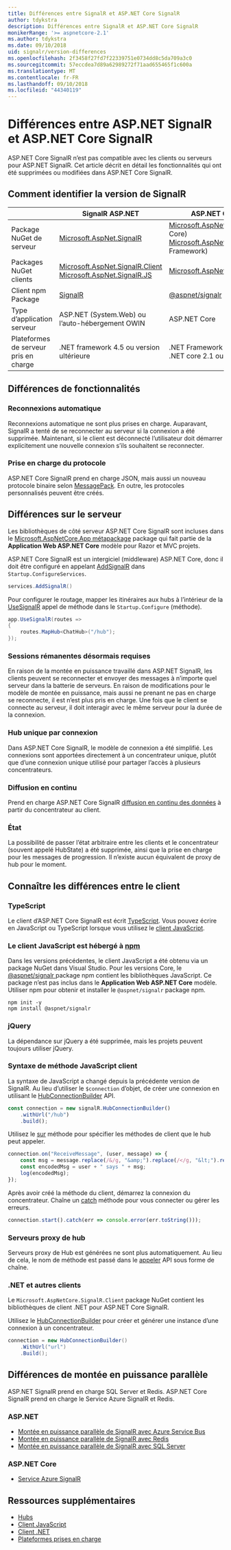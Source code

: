 ```yaml
---
title: Différences entre SignalR et ASP.NET Core SignalR
author: tdykstra
description: Différences entre SignalR et ASP.NET Core SignalR
monikerRange: '>= aspnetcore-2.1'
ms.author: tdykstra
ms.date: 09/10/2018
uid: signalr/version-differences
ms.openlocfilehash: 2f3458f27fd7f22339751e0734dd8c5da709a3c0
ms.sourcegitcommit: 57eccdea7d89a62989272f71aad655465f1c600a
ms.translationtype: MT
ms.contentlocale: fr-FR
ms.lasthandoff: 09/10/2018
ms.locfileid: "44340119"
---
```

# <a name="differences-between-aspnet-signalr-and-aspnet-core-signalr"></a>Différences entre ASP.NET SignalR et ASP.NET Core SignalR

ASP.NET Core SignalR n’est pas compatible avec les clients ou serveurs pour ASP.NET SignalR. Cet article décrit en détail les fonctionnalités qui ont été supprimées ou modifiées dans ASP.NET Core SignalR.

## <a name="how-to-identify-the-signalr-version"></a>Comment identifier la version de SignalR

|                      | SignalR ASP.NET | ASP.NET Core SignalR |
| -------------------- | --------------- | -------------------- |
| Package NuGet de serveur | [Microsoft.AspNet.SignalR](https://www.nuget.org/packages/Microsoft.AspNet.SignalR/) | [Microsoft.AspNetCore.App](https://www.nuget.org/packages/Microsoft.AspNetCore.App/) (.NET Core)<br>[Microsoft.AspNetCore.SignalR](https://www.nuget.org/packages/Microsoft.AspNetCore.SignalR/) (.NET Framework) |
| Packages NuGet clients | [Microsoft.AspNet.SignalR.Client](https://www.nuget.org/packages/Microsoft.AspNet.SignalR.Client/)<br>[Microsoft.AspNet.SignalR.JS](https://www.nuget.org/packages/Microsoft.AspNet.SignalR.JS/) | [Microsoft.AspNetCore.SignalR.Client](https://www.nuget.org/packages/Microsoft.AspNetCore.SignalR.Client/) |
| Client npm Package | [SignalR](https://www.npmjs.com/package/signalr) | [@aspnet/signalr](https://www.npmjs.com/package/@aspnet/signalr) |
| Type d’application serveur | ASP.NET (System.Web) ou l’auto-hébergement OWIN | ASP.NET Core |
| Plateformes de serveur pris en charge | .NET framework 4.5 ou version ultérieure | .NET Framework 4.6.1 ou ultérieur<br>.NET core 2.1 ou version ultérieure |

## <a name="feature-differences"></a>Différences de fonctionnalités

### <a name="automatic-reconnects"></a>Reconnexions automatique

Reconnexions automatique ne sont plus prises en charge. Auparavant, SignalR a tenté de se reconnecter au serveur si la connexion a été supprimée. Maintenant, si le client est déconnecté l’utilisateur doit démarrer explicitement une nouvelle connexion s’ils souhaitent se reconnecter.

### <a name="protocol-support"></a>Prise en charge du protocole

ASP.NET Core SignalR prend en charge JSON, mais aussi un nouveau protocole binaire selon [MessagePack](xref:signalr/messagepackhubprotocol). En outre, les protocoles personnalisés peuvent être créés.

## <a name="differences-on-the-server"></a>Différences sur le serveur

Les bibliothèques de côté serveur ASP.NET Core SignalR sont incluses dans le [Microsoft.AspNetCore.App métapackage](xref:fundamentals/metapackage-app) package qui fait partie de la **Application Web ASP.NET Core** modèle pour Razor et MVC projets.

ASP.NET Core SignalR est un intergiciel (middleware) ASP.NET Core, donc il doit être configuré en appelant [AddSignalR](/dotnet/api/microsoft.extensions.dependencyinjection.signalrdependencyinjectionextensions.addsignalr) dans `Startup.ConfigureServices`.

```csharp
services.AddSignalR()
```

Pour configurer le routage, mapper les itinéraires aux hubs à l’intérieur de la [UseSignalR](/dotnet/api/microsoft.aspnetcore.builder.signalrappbuilderextensions.usesignalr) appel de méthode dans le `Startup.Configure` (méthode).

```csharp
app.UseSignalR(routes =>
{
    routes.MapHub<ChatHub>("/hub");
});
```

### <a name="sticky-sessions-now-required"></a>Sessions rémanentes désormais requises

En raison de la montée en puissance travaillé dans ASP.NET SignalR, les clients peuvent se reconnecter et envoyer des messages à n’importe quel serveur dans la batterie de serveurs. En raison de modifications pour le modèle de montée en puissance, mais aussi ne prenant ne pas en charge se reconnecte, il est n’est plus pris en charge. Une fois que le client se connecte au serveur, il doit interagir avec le même serveur pour la durée de la connexion.

### <a name="single-hub-per-connection"></a>Hub unique par connexion

Dans ASP.NET Core SignalR, le modèle de connexion a été simplifié. Les connexions sont apportées directement à un concentrateur unique, plutôt que d’une connexion unique utilisé pour partager l’accès à plusieurs concentrateurs.

### <a name="streaming"></a>Diffusion en continu

Prend en charge ASP.NET Core SignalR [diffusion en continu des données](xref:signalr/streaming) à partir du concentrateur au client.

### <a name="state"></a>État

La possibilité de passer l’état arbitraire entre les clients et le concentrateur (souvent appelé HubState) a été supprimée, ainsi que la prise en charge pour les messages de progression. Il n’existe aucun équivalent de proxy de hub pour le moment.

## <a name="differences-on-the-client"></a>Connaître les différences entre le client

### <a name="typescript"></a>TypeScript

Le client d’ASP.NET Core SignalR est écrit [TypeScript](https://www.typescriptlang.org/). Vous pouvez écrire en JavaScript ou TypeScript lorsque vous utilisez le [client JavaScript](xref:signalr/javascript-client).

### <a name="the-javascript-client-is-hosted-at-npmhttpswwwnpmjscom"></a>Le client JavaScript est hébergé à [npm](https://www.npmjs.com/)

Dans les versions précédentes, le client JavaScript a été obtenu via un package NuGet dans Visual Studio. Pour les versions Core, le [ @aspnet/signalr ](https://www.npmjs.com/package/@aspnet/signalr) package npm contient les bibliothèques JavaScript. Ce package n’est pas inclus dans le **Application Web ASP.NET Core** modèle. Utiliser npm pour obtenir et installer le `@aspnet/signalr` package npm.

```console
npm init -y
npm install @aspnet/signalr
```

### <a name="jquery"></a>jQuery

La dépendance sur jQuery a été supprimée, mais les projets peuvent toujours utiliser jQuery.

### <a name="javascript-client-method-syntax"></a>Syntaxe de méthode JavaScript client

La syntaxe de JavaScript a changé depuis la précédente version de SignalR. Au lieu d’utiliser le `$connection` d’objet, de créer une connexion en utilisant le [HubConnectionBuilder](/javascript/api/%40aspnet/signalr/hubconnectionbuilder) API.

```javascript
const connection = new signalR.HubConnectionBuilder()
    .withUrl("/hub")
    .build();
```

Utilisez le [sur](/javascript/api/@aspnet/signalr/HubConnection#on) méthode pour spécifier les méthodes de client que le hub peut appeler.

```javascript
connection.on("ReceiveMessage", (user, message) => {
    const msg = message.replace(/&/g, "&amp;").replace(/</g, "&lt;").replace(/>/g, "&gt;");
    const encodedMsg = user + " says " + msg;
    log(encodedMsg);
});
```

Après avoir créé la méthode du client, démarrez la connexion du concentrateur. Chaîne un [catch](https://developer.mozilla.org/docs/Web/JavaScript/Reference/Global_Objects/Promise/catch) méthode pour vous connecter ou gérer les erreurs.

```javascript
connection.start().catch(err => console.error(err.toString()));
```

### <a name="hub-proxies"></a>Serveurs proxy de hub

Serveurs proxy de Hub est générées ne sont plus automatiquement. Au lieu de cela, le nom de méthode est passé dans le [appeler](/javascript/api/%40aspnet/signalr/hubconnection#invoke) API sous forme de chaîne.

### <a name="net-and-other-clients"></a>.NET et autres clients

Le `Microsoft.AspNetCore.SignalR.Client` package NuGet contient les bibliothèques de client .NET pour ASP.NET Core SignalR.

Utilisez le [HubConnectionBuilder](/dotnet/api/microsoft.aspnetcore.signalr.client.hubconnectionbuilder) pour créer et générer une instance d’une connexion à un concentrateur.

```csharp
connection = new HubConnectionBuilder()
    .WithUrl("url")
    .Build();
```

## <a name="scaleout-differences"></a>Différences de montée en puissance parallèle

ASP.NET SignalR prend en charge SQL Server et Redis. ASP.NET Core SignalR prend en charge le Service Azure SignalR et Redis.

### <a name="aspnet"></a>ASP.NET

* [Montée en puissance parallèle de SignalR avec Azure Service Bus](/aspnet/signalr/overview/performance/scaleout-with-windows-azure-service-bus)
* [Montée en puissance parallèle de SignalR avec Redis](/aspnet/signalr/overview/performance/scaleout-with-redis)
* [Montée en puissance parallèle de SignalR avec SQL Server](/aspnet/signalr/overview/performance/scaleout-with-sql-server)

### <a name="aspnet-core"></a>ASP.NET Core

* [Service Azure SignalR](/azure/azure-signalr/)

## <a name="additional-resources"></a>Ressources supplémentaires

* [Hubs](xref:signalr/hubs)
* [Client JavaScript](xref:signalr/javascript-client)
* [Client .NET](xref:signalr/dotnet-client)
* [Plateformes prises en charge](xref:signalr/supported-platforms)
